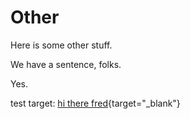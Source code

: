 # Other

Here is some other stuff.

We have a sentence, folks.

Yes.

test target:
[hi there fred](https://example.org/){target="_blank"}
